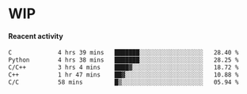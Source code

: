 # WIP

#### Reacent activity
<!--START_SECTION:waka-->

```txt
C             4 hrs 39 mins   ███████░░░░░░░░░░░░░░░░░░   28.40 %
Python        4 hrs 38 mins   ███████░░░░░░░░░░░░░░░░░░   28.25 %
C/C++         3 hrs 4 mins    ████▓░░░░░░░░░░░░░░░░░░░░   18.72 %
C++           1 hr 47 mins    ██▓░░░░░░░░░░░░░░░░░░░░░░   10.88 %
C/C           58 mins         █▒░░░░░░░░░░░░░░░░░░░░░░░   05.94 %
```

<!--END_SECTION:waka--> 
